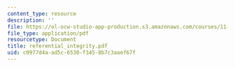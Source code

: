 ```yaml
---
content_type: resource
description: ''
file: https://ol-ocw-studio-app-production.s3.amazonaws.com/courses/11-521-spatial-database-management-and-advanced-geographic-information-systems-spring-2003/c0977d4aad5c6530f3458b7c3aaef67f_referential_integrity.pdf
file_type: application/pdf
resourcetype: Document
title: referential_integrity.pdf
uid: c0977d4a-ad5c-6530-f345-8b7c3aaef67f
---
```

